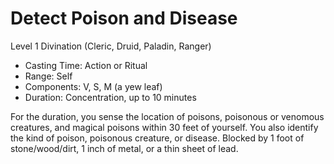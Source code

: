 # Detect Poison and Disease
Level 1 Divination (Cleric, Druid, Paladin, Ranger)

- Casting Time: Action or Ritual
- Range: Self
- Components: V, S, M (a yew leaf)
- Duration: Concentration, up to 10 minutes

For the duration, you sense the location of poisons, poisonous or venomous creatures, and magical poisons within 30 feet of yourself. You also identify the kind of poison, poisonous creature, or disease. Blocked by 1 foot of stone/wood/dirt, 1 inch of metal, or a thin sheet of lead.
